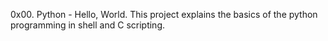 0x00. Python - Hello, World. This project explains the basics of the python programming in shell and C scripting.
